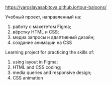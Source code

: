 https://yaroslavasabitova.github.io/tour-baloons/

Учебный проект, направленный на:

1) работу с макететом Figma;
2) вёрстку HTML и CSS;
3) медиа запросы и адаптивный дизайн;
4) создание анимации на CSS

Learning project for practicing the skills of:

1) using layout in Figma;
2) HTML and CSS coding;
3) media queries and responsive design;
4) CSS animation
